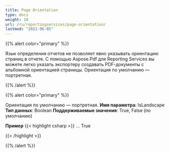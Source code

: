 ```yaml
---
title: Page Orientation
type: docs
weight: 10
url: /ru/reportingservices/page-orientation/
lastmod: "2021-06-05"
---
```


{{% alert color="primary" %}}

Язык определения отчетов не позволяет явно указывать ориентацию страниц в отчете. С помощью Aspose.Pdf для Reporting Services вы можете легко указать экспортеру создавать PDF-документы с альбомной ориентацией страницы. Ориентация по умолчанию — портретная.

{{% /alert %}}

{{% alert color="primary" %}}

Ориентация по умолчанию — портретная.
**Имя параметра**: IsLandscape
**Тип данных**: Boolean
**Поддерживаемые значения**: True, False (по умолчанию)

**Пример**
{{< highlight csharp >}}
<Render>
…
    <Extension Name="APPDF" Type="Aspose.Pdf.ReportingServices.Renderer,Aspose.Pdf.ReportingServices">
    <Configuration>
    <IsLandscape>True</IsLandscape>
    </Configuration>
    </Extension>
</Render>

{{< /highlight >}}

{{% /alert %}}